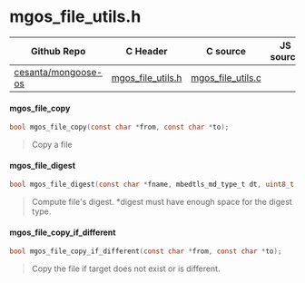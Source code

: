# mgos_file_utils.h
| Github Repo | C Header | C source  | JS source |
| ----------- | -------- | --------  | ----------------- |
| [cesanta/mongoose-os](https://github.com/cesanta/mongoose-os) | [mgos_file_utils.h](https://github.com/cesanta/mongoose-os/tree/master/fw/include/mgos_file_utils.h) | [mgos_file_utils.c](https://github.com/cesanta/mongoose-os/tree/master/fw/src/mgos_file_utils.c)  | &nbsp;         |

#### mgos_file_copy

```c
bool mgos_file_copy(const char *from, const char *to);
```
>  Copy a file 
#### mgos_file_digest

```c
bool mgos_file_digest(const char *fname, mbedtls_md_type_t dt, uint8_t *digest);
```
>  Compute file's digest. *digest must have enough space for the digest type. 
#### mgos_file_copy_if_different

```c
bool mgos_file_copy_if_different(const char *from, const char *to);
```
>  Copy the file if target does not exist or is different. 
